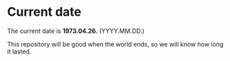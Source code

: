 # Current date

The current date is **1973.04.26.** (YYYY.MM.DD.)

This repository will be good when the world ends, so we will know how long it lasted.